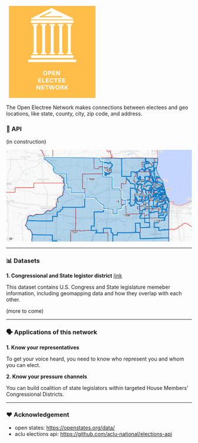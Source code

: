 ![oen](assets/oen.png)

The Open Electree Network makes connections between electees and geo locations, like state, county, city, zip code, and address.

### 🚧 API

(in construction)

![district overlap](assets/overlapping.png)

----

### 📊 Datasets
**1. Congressional and State legistor district** [link](https://github.com/mainstreetai/Open-Electee-Network/tree/main/data)

This dataset contains U.S. Congress and State legislature memeber information, including geomapping data and how they overlap with each other. 

(more to come)

----

### 🗣️ Applications of this network
**1. Know your representatives**

To get your voice heard, you need to know who represent you and whom you can elect.

**2. Know your pressure channels**

You can build coalition of state legislators within targeted House Members' Congressional Districts. 

----

### ❤️ Acknowledgement
- open states: https://openstates.org/data/
- aclu elections api: https://github.com/aclu-national/elections-api
